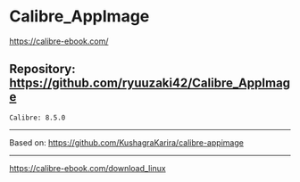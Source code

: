 
# Calibre_AppImage
https://calibre-ebook.com/

## Repository: https://github.com/ryuuzaki42/Calibre_AppImage
    Calibre: 8.5.0

---
Based on: https://github.com/KushagraKarira/calibre-appimage

---
https://calibre-ebook.com/download_linux
